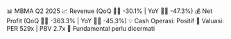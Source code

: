📊 MBMA Q2 2025
📈 Revenue (QoQ 🔻🔴 -30.1% | YoY 🔻🔴 -47.3%)
💰 Net Profit (QoQ 🔻🔴 -363.3% | YoY 🔻🔴 -45.3%)
💡 Cash Operasi: Positif
🧮 Valuasi: PER 529x | PBV 2.7x
🧱 Fundamental perlu dicermati
